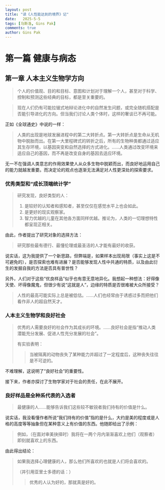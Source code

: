 ```yaml
---
layout: post
title: "读《人性能达到的境界》记"
date:   2025-5-5
tags: [马斯洛, Gins Pak]
comments: true
author: Gins Pak
---
```


# 第一篇 健康与病态

## 第一章 人本主义生物学方向

>个人的价值观、目的和目标、意图和计划对于理解一个人，甚至对于科学、控制和预测这些经典的目标，都是至关重要的。

>现在人们仍有可能拉锯式地辩论进化中的自然发生问题，或完全随机搭配是否能引导进化的方向。但当我们讨论人类个体时，这样的奢谈已不再可能。

正如《全球通史》中说的一样：

>人类的出现是地球发展进程中的第二大转折点。第一大转折点是生命从无机物中脱胎而出。在第一大里程碑式的转折之后，所有的生物种类都通过适应其生存环境，以基因突变和自然选择的方式进化。……人类通过改变环境来适应自己的基因，而不再是改变自身的基因去适应环境。

无一不在强调人类意志的作用效果使人从众多生物中脱颖而出，而良好地运用自己的能力就越发重要。而决定论的观点也逐渐无法满足对人性更深处的探索要求。

### 优秀类型和“成长顶端统计学”

>研究发现，良好类型的人：
>1. 是较好的认知者和感知者，甚至仅仅在感觉水平上也会如此。
>2. 是更好的现实观察家。
>3. 智力优越的儿童在其他各方面同样优越。推论为，人类的一切理想特性都呈现正相关。

由此，作者提出了研究对象的选择方法：

>研究那些最有德行、最懂伦理或最圣洁的人才能有最好的收获。

说实话，这为我提供了一个新思路，但弊端是，如果样本出现局限（事实上这是不可避免的），是否探索也难有进展？是否能够发现人性中共通的特质，以及由此衍生的发掘自我的方法是否具有普世性？

另外，人们对于这些“优良样品”似乎也有意无意地异化。我想起一种想法：好得像天使、坏得像魔鬼，但很少有说“这就是人”，边缘的特质是否很难被大众所接受？

>人性的最高可能实际上总是被低估。……人们也经常由于诱惑过多而把他们看作非人的超自然天才。

### 人本主义生物学和良好社会

>优秀的人需要良好的社会作为其成长的环境。……良好社会是指“推动人类潜能充分发展、促进人性充分发展的社会”。
>
>有实验表明：
>>当被隔离的动物丧失了某种能力并超过了一定程度后，这种丧失往往是不可逆的。

不难理解，这说明了“良好社会”的重要性。

接下来，作者亦探讨了生物学家对于社会的责任，在此不展开。

### 良好样品是全种系代表的入选者

>最健康的人……能够告诉我们这些较不敏锐者我们持有的价值是什么。

说实话，我没看懂作者所说“我们持有的价值”指的是什么，大约是美的程度或是人格的高度等等抽象但在某种意义上有价值的东西。他随即给出了示例：

>例如，（在面对审美抉择时）我将在一两个月内渐渐喜欢上他们（观察者）即刻就喜欢上的东西。

由此得出结论：

>如果我选择心理健康的人，那么他们所喜欢的也就是人们将会喜欢的。
>
>（并引用亚里士多德的话：）
>>优秀的人认为好的，那就真是好的。



























